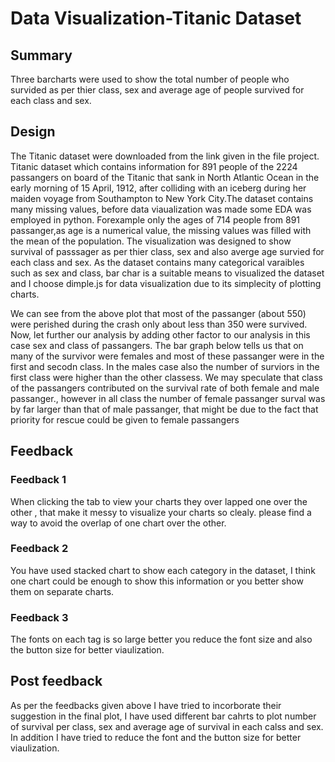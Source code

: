 # Data Visualization-Titanic Dataset

## Summary
Three barcharts were used to show the total number of people who survided as per thier class, sex and average age of people survived for each class and sex. 

## Design
The Titanic dataset were downloaded from the link given in the file project. Titanic dataset which contains information for 891 people of the 2224 passangers on board of the Titanic that sank in North Atlantic Ocean in the early morning of 15 April, 1912, after colliding with an iceberg during her maiden voyage from Southampton to New York City.The dataset contains many missing values, before data viaualization was made some EDA was employed in python. Forexample only the ages of 714 people from 891 passanger,as age is a numerical value, the missing values was filled with the mean of the population. The visualization was designed to show  survival of passsager as per thier class, sex and also averge age survied for each class and sex. As the dataset contains many categorical varaibles such as sex and class, bar char is a suitable means to visualized the dataset and I choose dimple.js for data visualization due to its simplecity of plotting charts.

We can see from the above plot that most of the passanger (about 550) were perished during the crash only about less than 350 were survived. Now, let further our analysis by adding other factor to our analysis in this case sex and class of passangers. The bar graph below tells us that on many of the survivor were females and most of these passanger were in the first and secodn class. In the males case also the number of surviors in the first class were higher than the other classess. We may speculate that class of the passangers contributed on the survival rate of both female and male passanger., however in all class the number of female passanger surval was by far larger than that of male passanger, that might be due to the fact that priority for rescue could be given to female passangers

## Feedback

### Feedback 1
When clicking the tab to view your charts they over lapped one over the other , that make it messy to visualize your charts so clealy. please find a way to avoid the overlap of one chart over the other. 
### Feedback 2

You have used stacked chart to show each category in the dataset, I think one chart could be enough to show this information or you better show them on separate charts. 

### Feedback 3

The fonts on each tag is so large better you reduce the font size and also the button size for better viaulization.


## Post feedback

As per the feedbacks given above I have tried to incorborate their suggestion in the final plot, I have used  different bar cahrts to plot number of survival per class, sex and average age of survival in each calss and sex. In addition I have tried to reduce the font and the button size for better viaulization.   

